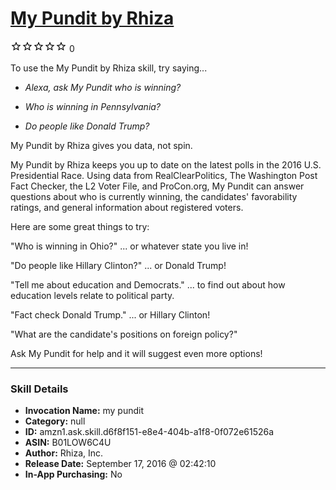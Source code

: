 # [My Pundit by Rhiza](http://alexa.amazon.com/#skills/amzn1.ask.skill.d6f8f151-e8e4-404b-a1f8-0f072e61526a)
![0 stars](../../images/ic_star_border_black_18dp_1x.png)![0 stars](../../images/ic_star_border_black_18dp_1x.png)![0 stars](../../images/ic_star_border_black_18dp_1x.png)![0 stars](../../images/ic_star_border_black_18dp_1x.png)![0 stars](../../images/ic_star_border_black_18dp_1x.png) 0

To use the My Pundit by Rhiza skill, try saying...

* *Alexa, ask My Pundit who is winning?*

* *Who is winning in Pennsylvania?*

* *Do people like Donald Trump?*

My Pundit by Rhiza gives you data, not spin.

My Pundit by Rhiza keeps you up to date on the latest polls in the 2016 U.S. Presidential Race. Using data from RealClearPolitics, The Washington Post Fact Checker, the L2 Voter File, and ProCon.org, My Pundit can answer questions about who is currently winning, the candidates' favorability ratings, and general information about registered voters.  

Here are some great things to try:

"Who is winning in Ohio?" ... or whatever state you live in!

"Do people like Hillary Clinton?" ... or Donald Trump!

"Tell me about education and Democrats." ... to find out about how education levels relate to political party.

"Fact check Donald Trump." ... or Hillary Clinton!

"What are the candidate's positions on foreign policy?"

Ask My Pundit for help and it will suggest even more options!

***

### Skill Details

* **Invocation Name:** my pundit
* **Category:** null
* **ID:** amzn1.ask.skill.d6f8f151-e8e4-404b-a1f8-0f072e61526a
* **ASIN:** B01LOW6C4U
* **Author:** Rhiza, Inc.
* **Release Date:** September 17, 2016 @ 02:42:10
* **In-App Purchasing:** No
